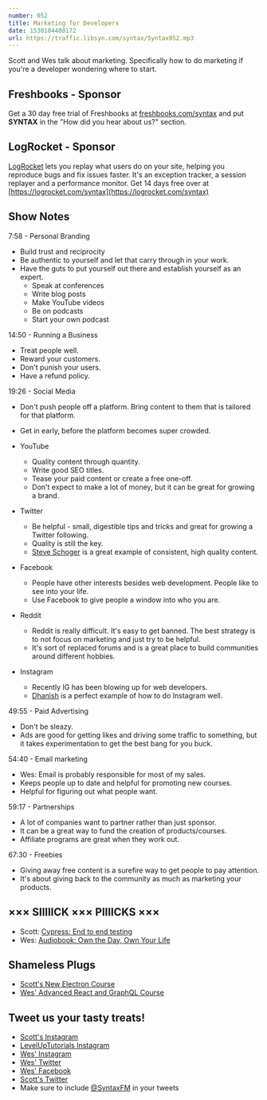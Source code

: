 ```yaml
---
number: 052
title: Marketing for Developers
date: 1530104400172
url: https://traffic.libsyn.com/syntax/Syntax052.mp3
---
```


Scott and Wes talk about marketing. Specifically how to do marketing if you're a developer wondering where to start.

## Freshbooks - Sponsor

Get a 30 day free trial of Freshbooks at [freshbooks.com/syntax](https://freshbooks.com/syntax) and put **SYNTAX** in the "How did you hear about us?" section.

## LogRocket - Sponsor

[LogRocket](https://logrocket.com/syntax) lets you replay what users do on your site, helping you reproduce bugs and fix issues faster. It's an exception tracker, a session replayer and a performance monitor. Get 14 days free over at [https://logrocket.com/syntax](https://logrocket.com/syntax)

## Show Notes

7:58 - Personal Branding

* Build trust and reciprocity
* Be authentic to yourself and let that carry through in your work. 
* Have the guts to put yourself out there and establish yourself as an expert.
  * Speak at conferences
  * Write blog posts
  * Make YouTube videos
  * Be on podcasts
  * Start your own podcast

14:50 - Running a Business

* Treat people well. 
* Reward your customers. 
* Don't punish your users. 
* Have a refund policy.

19:26 - Social Media

* Don't push people off a platform. Bring content to them that is tailored for that platform.
* Get in early, before the platform becomes super crowded.

* YouTube
  * Quality content through quantity.
  * Write good SEO titles.
  * Tease your paid content or create a free one-off.
  * Don't expect to make a lot of money, but it can be great for growing a brand.

* Twitter
  * Be helpful - small, digestible tips and tricks and great for growing a Twitter following.
  * Quality is still the key. 
  * [Steve Schoger](https://twitter.com/steveschoger) is a great example of consistent, high quality content.

* Facebook
  * People have other interests besides web development. People like to see into your life. 
  * Use Facebook to give people a window into who you are.

* Reddit
  * Reddit is really difficult. It's easy to get banned. The best strategy is to not focus on marketing and just try to be helpful.
  * It's sort of replaced forums and is a great place to build communities around different hobbies.

* Instagram
  * Recently IG has been blowing up for web developers.
  * [Dhanish](https://www.instagram.com/dhanishgajjar/) is a perfect example of how to do Instagram well.

49:55 - Paid Advertising

* Don't be sleazy.
* Ads are good for getting likes and driving some traffic to something, but it takes experimentation to get the best bang for you buck.

54:40 - Email marketing

* Wes: Email is probably responsible for most of my sales.
* Keeps people up to date and helpful for promoting new courses.
* Helpful for figuring out what people want. 

59:17 - Partnerships

* A lot of companies want to partner rather than just sponsor.
* It can be a great way to fund the creation of products/courses.
* Affiliate programs are great when they work out.

67:30 - Freebies

* Giving away free content is a surefire way to get people to pay attention. 
* It's about giving back to the community as much as marketing your products.

## ××× SIIIIICK ××× PIIIICKS ×××

* Scott: [Cypress: End to end testing](https://www.cypress.io/)
* Wes: [Audiobook: Own the Day, Own Your Life](https://www.amazon.com/Own-Day-Your-Life-Optimized/dp/B079GC7F8X)

## Shameless Plugs

* [Scott's New Electron Course](https://LevelUpTutorials.com/pro)
* [Wes' Advanced React and GraphQL Course](https://wesbos.com/courses)

## Tweet us your tasty treats!

* [Scott's Instagram](https://www.instagram.com/stolinski/)
* [LevelUpTutorials Instagram](https://www.instagram.com/LevelUpTutorials/)
* [Wes' Instagram](https://www.instagram.com/wesbos/)
* [Wes' Twitter](https://twitter.com/wesbos)
* [Wes' Facebook](https://www.facebook.com/wesbos.developer)
* [Scott's Twitter](https://twitter.com/stolinski)
* Make sure to include [@SyntaxFM](https://twitter.com/SyntaxFM) in your tweets
